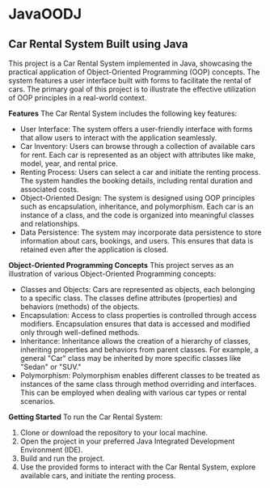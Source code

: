 # JavaOODJ
Car Rental System Built using Java
----------------------------------
This project is a Car Rental System implemented in Java, showcasing the practical application of Object-Oriented Programming (OOP) concepts. The system features a user interface built with forms to facilitate the rental of cars. The primary goal of this project is to illustrate the effective utilization of OOP principles in a real-world context.

**Features**
The Car Rental System includes the following key features:
- User Interface: The system offers a user-friendly interface with forms that allow users to interact with the application seamlessly.
- Car Inventory: Users can browse through a collection of available cars for rent. Each car is represented as an object with attributes like make, model, year, and rental price.
- Renting Process: Users can select a car and initiate the renting process. The system handles the booking details, including rental duration and associated costs.
- Object-Oriented Design: The system is designed using OOP principles such as encapsulation, inheritance, and polymorphism. Each car is an instance of a class, and the code is organized into meaningful classes and relationships.
- Data Persistence: The system may incorporate data persistence to store information about cars, bookings, and users. This ensures that data is retained even after the application is closed.

**Object-Oriented Programming Concepts**
This project serves as an illustration of various Object-Oriented Programming concepts:
- Classes and Objects: Cars are represented as objects, each belonging to a specific class. The classes define attributes (properties) and behaviors (methods) of the objects.
- Encapsulation: Access to class properties is controlled through access modifiers. Encapsulation ensures that data is accessed and modified only through well-defined methods.
- Inheritance: Inheritance allows the creation of a hierarchy of classes, inheriting properties and behaviors from parent classes. For example, a general "Car" class may be inherited by more specific classes like "Sedan" or "SUV."
- Polymorphism: Polymorphism enables different classes to be treated as instances of the same class through method overriding and interfaces. This can be employed when dealing with various car types or rental scenarios.

**Getting Started**
To run the Car Rental System:
1. Clone or download the repository to your local machine.
2. Open the project in your preferred Java Integrated Development Environment (IDE).
3. Build and run the project.
4. Use the provided forms to interact with the Car Rental System, explore available cars, and initiate the renting process.
